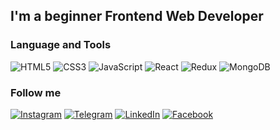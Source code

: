 <!-- [![Header](https://github.com/aligadzhiev0595/aligadzhiev0595/blob/main/assets/reactready.jpeg)]() -->


## I'm a beginner Frontend Web Developer

### Language and Tools
![HTML5](https://img.shields.io/badge/-HTML5-black?style=for-the-badge&logo=HTML5)
![CSS3](https://img.shields.io/badge/-CSS3-black?style=for-the-badge&logo=CSS3&logoColor=47C5FB)
![JavaScript](https://img.shields.io/badge/-JavaScript-black?style=for-the-badge&logo=JavaScript)
![React](https://img.shields.io/badge/-React-black?style=for-the-badge&logo=React)
![Redux](https://img.shields.io/badge/-Redux-black?style=for-the-badge&logo=Redux&logoColor=644DA5)
![MongoDB](https://img.shields.io/badge/-MongoDB-black?style=for-the-badge&logo=MongoDB)

### Follow me
[![Instagram](https://img.shields.io/badge/-Instagram-black?style=for-the-badge&logo=Instagram)](https://www.instagram.com/ali.gadjiev05/)
[![Telegram](https://img.shields.io/badge/-Telegram-black?style=for-the-badge&logo=Telegram)](https://t.me/hopetodiex)
[![LinkedIn](https://img.shields.io/badge/-LinkedIn-black?style=for-the-badge&logo=LinkedIn&logoColor=007BB6)](https://www.linkedin.com/in/ali-gadjiev-a068a520a/)
[![Facebook](https://img.shields.io/badge/-Facebook-black?style=for-the-badge&logo=Facebook&logoColor=27A0D9)](https://www.facebook.com/profile.php?id=100021526632290)


<!-- [![aligadzhiev0595' s github stats](https://github-readme-stats.vercel.app/api?username=aligadzhiev0595&show_icons=true&theme=tokyonight)](https://github.com/aligadzhiev0595/github-readme-stats) -->


<!--
[![Readme Card](https://github-readme-stats.vercel.app/api/pin/?username=aligadzhiev0595&repo=weather)](https://github.com/aligadzhiev0595/weather)
[![Readme Card](https://github-readme-stats.vercel.app/api/pin/?username=aligadzhiev0595&repo=todo)](https://github.com/aligadzhiev0595/todo) -->

<!-- 
[![Top Langs](https://github-readme-stats.vercel.app/api/top-langs/?username=aligadzhiev0595&layout=compact&show_icons=true&theme=tokyonight)](https://github.com/aligadzhiev0595/github-readme-stats) -->
